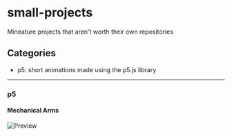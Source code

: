 # small-projects
Mineature projects that aren't worth their own repositories

## Categories
- p5: short animations made using the p5.js library

---

### p5
#### Mechanical Arms
![Preview](/arms/preview.gif)

